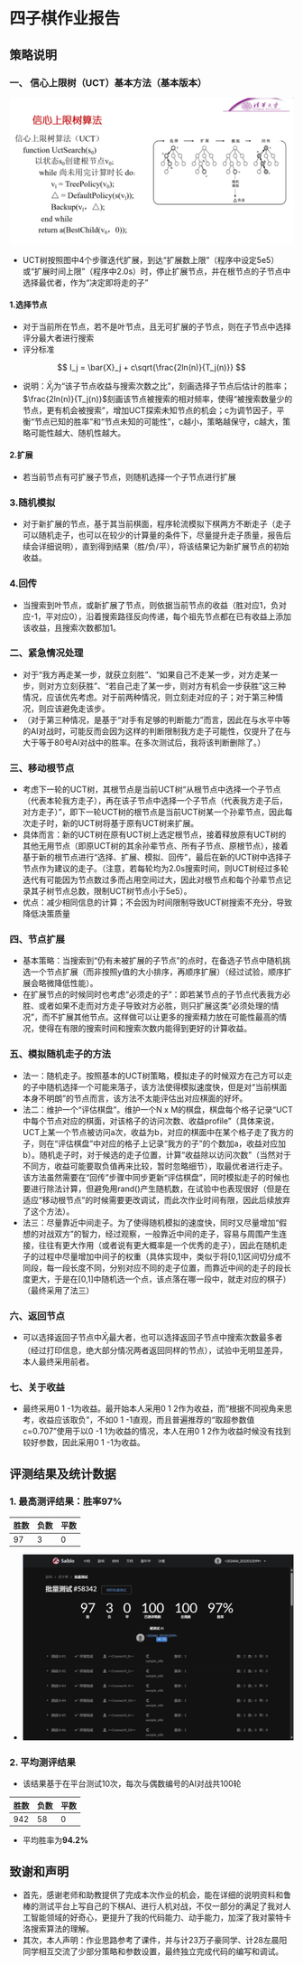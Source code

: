 # 四子棋作业报告

## 策略说明

### 一、 信心上限树（UCT）基本方法（基本版本）

![1716857947978](image/REPORT/1716857947978.png)

- UCT树按照图中4个步骤迭代扩展，到达“扩展数上限”（程序中设定5e5）或“扩展时间上限”（程序中2.0s）时，停止扩展节点，并在根节点的子节点中选择最优者，作为“决定即将走的子”

#### 1.选择节点

- 对于当前所在节点，若不是叶节点，且无可扩展的子节点，则在子节点中选择评分最大者进行搜索
- 评分标准

$$
I_j = \bar{X}_j + c\sqrt{\frac{2ln(n)}{T_j(n)}}
$$

- 说明：$\bar{X}_j$为“该子节点收益与搜索次数之比”，刻画选择子节点后估计的胜率；$\frac{2ln(n)}{T_j(n)}$刻画该节点被搜索的相对频率，使得“被搜索数量少的节点，更有机会被搜索”，增加UCT探索未知节点的机会；c为调节因子，平衡“节点已知的胜率”和“节点未知的可能性”，c越小，策略越保守，c越大，策略可能性越大、随机性越大。

#### 2.扩展

- 若当前节点有可扩展子节点，则随机选择一个子节点进行扩展

### 3.随机模拟

- 对于新扩展的节点，基于其当前棋面，程序轮流模拟下棋两方不断走子（走子可以随机走子，也可以在较少的计算量的条件下，尽量提升走子质量，报告后续会详细说明），直到得到结果（胜/负/平），将该结果记为新扩展节点的初始收益。

### 4.回传

- 当搜索到叶节点，或新扩展了节点，则依据当前节点的收益（胜对应1，负对应-1，平对应0），沿着搜索路径反向传递，每个祖先节点都在已有收益上添加该收益，且搜索次数都加1。

### 二、紧急情况处理

- 对于“我方再走某一步，就获立刻胜”、“如果自己不走某一步，对方走某一步，则对方立刻获胜”、“若自己走了某一步，则对方有机会一步获胜”这三种情况，应该优先考虑。对于前两种情况，则立刻走对应的子；对于第三种情况，则应该避免走该步。
- （对于第三种情况，是基于“对手有足够的判断能力”而言，因此在与水平中等的AI对战时，可能反而会因为这样的判断限制我方走子可能性，仅提升了在与大于等于80号AI对战中的胜率。在多次测试后，我将该判断删除了。）

### 三、移动根节点

- 考虑下一轮的UCT树，其根节点是当前UCT树“从根节点中选择一个子节点（代表本轮我方走子），再在该子节点中选择一个子节点（代表我方走子后，对方走子）”，即下一轮UCT树的根节点是当前UCT树某一个孙辈节点，因此每次走子时，新的UCT树将基于原有UCT树来扩展。
- 具体而言：新的UCT树在原有UCT树上选定根节点，接着释放原有UCT树的其他无用节点（即原UCT树的其余孙辈节点、所有子节点、原根节点），接着基于新的根节点进行“选择、扩展、模拟、回传”，最后在新的UCT树中选择子节点作为建议的走子。（注意，若每轮均为2.0s搜索时间，则UCT树经过多轮迭代有可能因为节点数过多而占用空间过大，因此对根节点和每个孙辈节点记录其子树节点总数，限制UCT树节点小于5e5）。
- 优点：减少相同信息的计算；不会因为时间限制导致UCT树搜索不充分，导致降低决策质量

### 四、节点扩展

- 基本策略：当搜索到“仍有未被扩展的子节点”的点时，在备选子节点中随机挑选一个节点扩展（而非按照y值的大小排序，再顺序扩展）（经过试验，顺序扩展会略微降低性能）。
- 在扩展节点的时候同时也考虑“必须走的子”：即若某节点的子节点代表我方必胜、或者如果不走而对方走子导致对方必胜，则只扩展这类“必须处理的情况”，而不扩展其他节点。这样做可以让更多的搜索精力放在可能性最高的情况，使得在有限的搜索时间和搜索次数内能得到更好的计算收益。

### 五、模拟随机走子的方法

- 法一：随机走子。按照基本的UCT树策略，模拟走子的时候双方在己方可以走的子中随机选择一个可能来落子，该方法使得模拟速度快，但是对“当前棋面本身不明朗”的节点而言，该方法不太能评估出对应棋面的好坏。
- 法二：维护一个“评估棋盘”。维护一个N x M的棋盘，棋盘每个格子记录“UCT中每个节点对应的棋面，对该格子的访问次数、收益profile”（具体来说，UCT上某一个节点被访问a次，收益为b，对应的棋面中在某个格子走了我方的子，则在“评估棋盘”中对应的格子上记录“我方的子”的个数加a，收益对应加b）。随机走子时，对于候选的走子位置，计算“收益除以访问次数”（当然对于不同方，收益可能要取负值再来比较，暂时忽略细节），取最优者进行走子。该方法虽然需要在“回传”步骤中同步更新“评估棋盘”，同时模拟走子的时候也要进行除法计算，但避免用rand()产生随机数，在试验中也表现很好（但是在适应“移动根节点”的时候需要更改调试，而此次作业时间有限，因此后续放弃了这个方法）。
- 法三：尽量靠近中间走子。为了使得随机模拟的速度快，同时又尽量增加“假想的对战双方”的智力，经过观察，一般靠近中间的走子，容易与周围产生连接，往往有更大作用（或者说有更大概率是一个优秀的走子），因此在随机走子的过程中尽量增加中间子的权重（具体实现中，类似于将[0,1]区间切分成不同段，每一段长度不同，分别对应不同的走子位置，而靠近中间的走子的段长度更大，于是在[0,1]中随机选一个点，该点落在哪一段中，就走对应的棋子）（最终采用了法三）

### 六、返回节点

- 可以选择返回子节点中$\bar{X}_j$最大者，也可以选择返回子节点中搜索次数最多者（经过打印信息，绝大部分情况两者返回同样的节点），试验中无明显差异，本人最终采用前者。

### 七、关于收益

- 最终采用0 1 -1为收益。最开始本人采用0 1 2作为收益，而“根据不同视角来思考，收益应该取负”，不如0 1 -1直观，而且普遍推荐的“取超参数值c=0.707”使用于以0 -1 1为收益的情况，本人在用0 1 2作为收益时候没有找到较好参数，因此采用0 1 -1为收益。

## 评测结果及统计数据

### 1. 最高测评结果：胜率97%

| 胜数 | 负数 | 平数 |
| ---- | ---- | ---- |
| 97   | 3    | 0    |

- ![1717161241423](image/REPORT/1717161241423.png)

### 2. 平均测评结果

- 该结果基于在平台测试10次，每次与偶数编号的AI对战共100轮

| 胜数 | 负数 | 平数 |
| ---- | ---- | ---- |
| 942  | 58   | 0    |

- 平均胜率为**94.2%**

## 致谢和声明

- 首先，感谢老师和助教提供了完成本次作业的机会，能在详细的说明资料和鲁棒的测试平台上写自己的下棋AI、进行人机对战，不仅一部分的满足了我对人工智能领域的好奇心，更提升了我的代码能力、动手能力，加深了我对蒙特卡洛搜索算法的理解。
- 其次，本人声明：作业思路参考了课件，并与计23万子豪同学、计28左晨阳同学相互交流了少部分策略和参数设置，最终独立完成代码的编写和调试。

